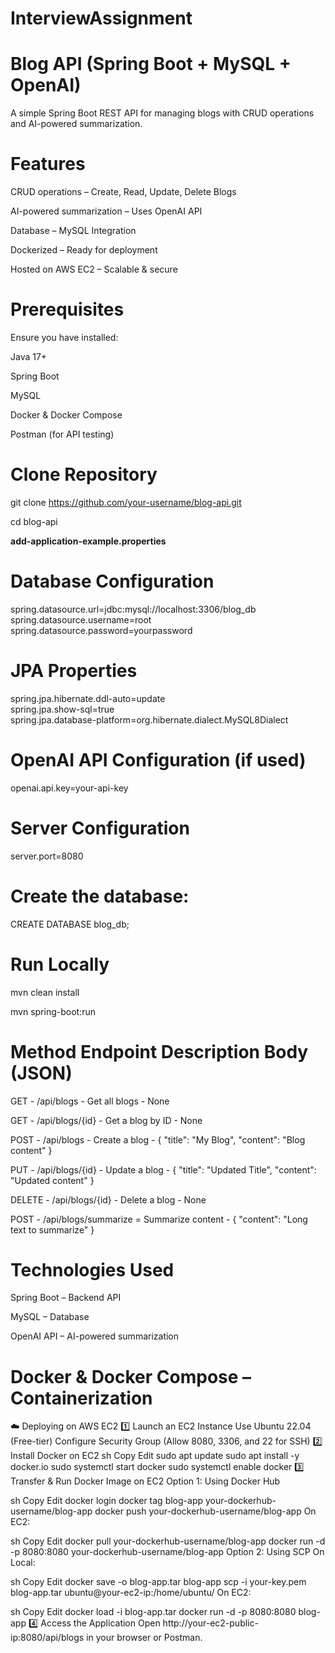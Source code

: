 # InterviewAssignment


# ****Blog API (Spring Boot + MySQL + OpenAI)****



A simple Spring Boot REST API for managing blogs with CRUD operations and AI-powered summarization.



# **Features**


CRUD operations – Create, Read, Update, Delete Blogs

AI-powered summarization – Uses OpenAI API

Database – MySQL Integration

Dockerized – Ready for deployment

Hosted on AWS EC2 – Scalable & secure


# **Prerequisites**

Ensure you have installed:


Java 17+


Spring Boot


MySQL


Docker & Docker Compose


Postman (for API testing)


# Clone Repository

git clone https://github.com/your-username/blog-api.git


cd blog-api






**add-application-example.properties**

# Database Configuration  
spring.datasource.url=jdbc:mysql://localhost:3306/blog_db  
spring.datasource.username=root  
spring.datasource.password=yourpassword  

# JPA Properties  
spring.jpa.hibernate.ddl-auto=update  
spring.jpa.show-sql=true  
spring.jpa.database-platform=org.hibernate.dialect.MySQL8Dialect  

# OpenAI API Configuration (if used)  
openai.api.key=your-api-key  

# Server Configuration  
server.port=8080  





# **Create the database:**

CREATE DATABASE blog_db;



# **Run Locally**

mvn clean install


mvn spring-boot:run









# **Method       Endpoint	               Description	           Body (JSON)**

GET	      -        /api/blogs      	    -        Get all blogs	          -   None

GET	      -      /api/blogs/{id}	        -      Get a blog by ID	        -   None

POST	      -     /api/blogs         	  -      Create a blog	           - { "title": "My Blog", "content": "Blog content" }

PUT	      -     /api/blogs/{id}	       -       Update a blog	          - { "title": "Updated Title", "content": "Updated content" }
 
DELETE	  -    /api/blogs/{id}	         -     Delete a blog	             -   None

POST	     -    /api/blogs/summarize	   =       Summarize content	        - { "content": "Long text to summarize" }



# **Technologies Used**


Spring Boot – Backend API


MySQL – Database


OpenAI API – AI-powered summarization


# Docker & Docker Compose – Containerization


☁️ Deploying on AWS EC2
1️⃣ Launch an EC2 Instance
Use Ubuntu 22.04 (Free-tier)
Configure Security Group (Allow 8080, 3306, and 22 for SSH)
2️⃣ Install Docker on EC2
sh
Copy
Edit
sudo apt update
sudo apt install -y docker.io
sudo systemctl start docker
sudo systemctl enable docker
3️⃣ Transfer & Run Docker Image on EC2
Option 1: Using Docker Hub

sh
Copy
Edit
docker login
docker tag blog-app your-dockerhub-username/blog-app
docker push your-dockerhub-username/blog-app
On EC2:

sh
Copy
Edit
docker pull your-dockerhub-username/blog-app
docker run -d -p 8080:8080 your-dockerhub-username/blog-app
Option 2: Using SCP
On Local:

sh
Copy
Edit
docker save -o blog-app.tar blog-app
scp -i your-key.pem blog-app.tar ubuntu@your-ec2-ip:/home/ubuntu/
On EC2:

sh
Copy
Edit
docker load -i blog-app.tar
docker run -d -p 8080:8080 blog-app
4️⃣ Access the Application
Open http://your-ec2-public-ip:8080/api/blogs in your browser or Postman.


